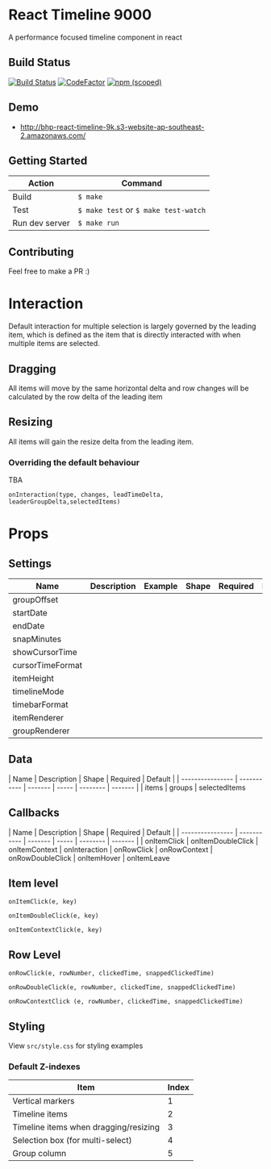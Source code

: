 # React Timeline 9000
A performance focused timeline component in react
## Build Status
[![Build Status](https://travis-ci.org/BHP-DevHub/react-timeline-9000.svg?branch=master)](https://travis-ci.org/BHP-DevHub/react-timeline-9000)
[![CodeFactor](https://www.codefactor.io/repository/github/bhp-devhub/react-timeline-9000/badge)](https://www.codefactor.io/repository/github/bhp-devhub/react-timeline-9000)
[![npm (scoped)](https://img.shields.io/npm/v/react-timeline-9000.svg)](https://www.npmjs.com/package/react-timeline-9000)

## Demo
* http://bhp-react-timeline-9k.s3-website-ap-southeast-2.amazonaws.com/

## Getting Started

| Action         | Command                               |
| -------------- | ------------------------------------- |
| Build          | `$ make`                              |
| Test           | `$ make test` or  `$ make test-watch` |
| Run dev server | `$ make run`                          |

## Contributing
Feel free to make a PR :)

# Interaction

Default interaction for multiple selection is largely governed by the leading item, which is defined as the item that is directly interacted with when multiple items are selected.

## Dragging

All items will move by the same horizontal delta and row changes will be calculated by the row delta of the leading item

## Resizing

All items will gain the resize delta from the leading item.

 ### Overriding the default behaviour

TBA

`onInteraction(type, changes, leadTimeDelta, leaderGroupDelta,selectedItems)` 

# Props

## Settings
| Name             | Description | Example | Shape | Required | Default |
| ---------------- | ----------- | ------- | ----- | -------- | ------- |
| groupOffset      |
| startDate        |
| endDate          |
| snapMinutes      |
| showCursorTime   |
| cursorTimeFormat |
| itemHeight       |
| timelineMode     |
| timebarFormat    |
| itemRenderer     |
| groupRenderer    |

## Data
| Name | Description | Shape | Required | Default |
| ---------------- | ----------- | ------- | ----- | -------- | ------- |
| items
| groups
| selectedItems

## Callbacks
| Name | Description | Shape | Required | Default |
| ---------------- | ----------- | ------- | ----- | -------- | ------- |
| onItemClick
| onItemDoubleClick
| onItemContext
| onInteraction
| onRowClick
| onRowContext
| onRowDoubleClick
| onItemHover
| onItemLeave

## Item level

`onItemClick(e, key)`

`onItemDoubleClick(e, key)`

`onItemContextClick(e, key)`

## Row Level
`onRowClick(e, rowNumber, clickedTime, snappedClickedTime)`

`onRowDoubleClick(e, rowNumber, clickedTime, snappedClickedTime)`

`onRowContextClick (e, rowNumber, clickedTime, snappedClickedTime)`

## Styling
View `src/style.css` for styling examples

### Default Z-indexes
| Item                                  | Index |
| ------------------------------------- | ----- |
| Vertical markers                      | 1     |
| Timeline items                        | 2     |
| Timeline items when dragging/resizing | 3     |
| Selection box (for multi-select)      | 4     |
| Group column                          | 5     |
